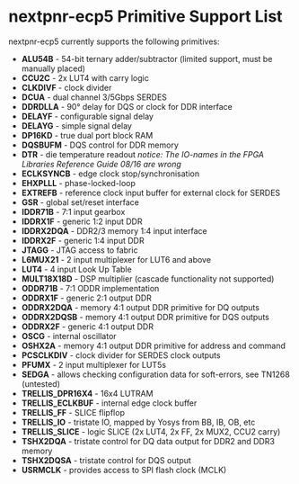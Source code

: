 # nextpnr-ecp5 Primitive Support List

nextpnr-ecp5 currently supports the following primitives:
 
 - **ALU54B** - 54-bit ternary adder/subtractor (limited support, must be manually placed)
 - **CCU2C** - 2x LUT4 with carry logic
 - **CLKDIVF** - clock divider
 - **DCUA** - dual channel 3/5Gbps SERDES
 - **DDRDLLA** - 90° delay for DQS or clock for DDR interface
 - **DELAYF** - configurable signal delay
 - **DELAYG** - simple signal delay
 - **DP16KD** - true dual port block RAM
 - **DQSBUFM** - DQS control for DDR memory
 - **DTR** - die temperature readout *notice: The IO-names in the FPGA Libraries Reference Guide 08/16 are wrong*
 - **ECLKSYNCB** - edge clock stop/synchronisation
 - **EHXPLLL** - phase-locked-loop
 - **EXTREFB** - reference clock input buffer for external clock for SERDES
 - **GSR** - global set/reset interface
 - **IDDR71B** - 7:1 input gearbox
 - **IDDRX1F** - generic 1:2 input DDR
 - **IDDRX2DQA** - DDR2/3 memory 1:4 input interface
 - **IDDRX2F** - generic 1:4 input DDR
 - **JTAGG** - JTAG access to fabric
 - **L6MUX21** - 2 input multiplexer for LUT6 and above
 - **LUT4** - 4 input Look Up Table
 - **MULT18X18D** - DSP multiplier (cascade functionality not supported)
 - **ODDR71B** - 7:1 ODDR implementation
 - **ODDRX1F** - generic 2:1 output DDR
 - **ODDRX2DQA** - memory 4:1 output DDR primitive for DQ outputs
 - **ODDRX2DQSB** - memory 4:1 output DDR primitive for DQS outputs
 - **ODDRX2F** - generic 4:1 output DDR
 - **OSCG** - internal oscillator
 - **OSHX2A** - memory 4:1 output DDR primitive for address and command
 - **PCSCLKDIV** - clock divider for SERDES clock outputs
 - **PFUMX** - 2 input multiplexer for LUT5s
 - **SEDGA** - allows checking configuration data for soft-errors, see TN1268 (untested)
 - **TRELLIS_DPR16X4** - 16x4 LUTRAM
 - **TRELLIS_ECLKBUF** - internal edge clock buffer
 - **TRELLIS_FF** - SLICE flipflop
 - **TRELLIS_IO** - tristate IO, mapped by Yosys from BB, IB, OB, etc
 - **TRELLIS_SLICE** - logic SLICE (2x LUT4, 2x FF, 2x MUX2, CCU2 carry)
 - **TSHX2DQA** - tristate control for DQ data output for DDR2 and DDR3 memory
 - **TSHX2DQSA** - tristate control for DQS output
 - **USRMCLK** - provides access to SPI flash clock (MCLK)
